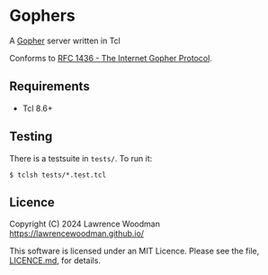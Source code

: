 Gophers
=======

A [Gopher](https://en.wikipedia.org/wiki/Gopher_(protocol)) server written in Tcl

Conforms to [RFC 1436 - The Internet Gopher Protocol](https://datatracker.ietf.org/doc/html/rfc1436).

Requirements
------------
*  Tcl 8.6+


Testing
-------
There is a testsuite in `tests/`.  To run it:

    $ tclsh tests/*.test.tcl


Licence
-------
Copyright (C) 2024 Lawrence Woodman <https://lawrencewoodman.github.io/>

This software is licensed under an MIT Licence.  Please see the file, [LICENCE.md](https://github.com/lawrencewoodman/gophers/blob/master/LICENCE.md), for details.
